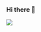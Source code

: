 ### Hi there 👋

<a href="https://visitcount.itsvg.in">
  <img src="https://visitcount.itsvg.in/api?id=Din0-1337&label=Profile%20Views&color=12&icon=5&pretty=false" />
</a>

<!--
**Dino-1337/Dino-1337** is a ✨ _special_ ✨ repository because its `README.md` (this file) appears on your GitHub profile.

Here are some ideas to get you started:

- 🔭 I’m currently working on ...
- 🌱 I’m currently learning ...
- 👯 I’m looking to collaborate on ...
- 🤔 I’m looking for help with ...
- 💬 Ask me about ...
- 📫 How to reach me: ...
- 😄 Pronouns: ...
- ⚡ Fun fact: ...
-->
